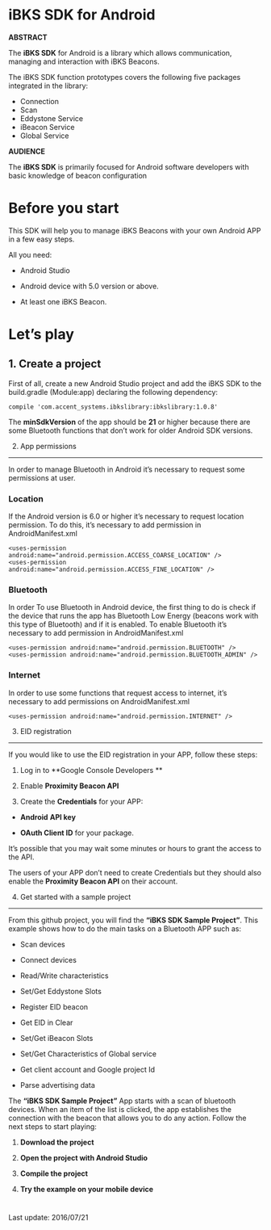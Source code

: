 <span id="_Toc456607170" class="anchor"><span id="_Toc456859050" class="anchor"></span></span>iBKS SDK for Android
==================================================================================================================

**ABSTRACT**

The **iBKS SDK** for Android is a library which allows communication, managing and interaction with iBKS Beacons.

The iBKS SDK function prototypes covers the following five packages integrated in the library: 

-	Connection
-	Scan
-	Eddystone Service
-	iBeacon Service
-	Global Service

**AUDIENCE**

The **iBKS SDK** is primarily focused for Android software developers with basic knowledge of beacon configuration


<span id="_Toc456607170" class="anchor"><span id="_Toc456859050" class="anchor"></span></span>Before you start
==============================================================================================================

This SDK will help you to manage iBKS Beacons with your own Android APP
in a few easy steps.

All you need:

-   Android Studio

-   Android device with 5.0 version or above.

-   At least one iBKS Beacon.


<span id="_Toc456607171" class="anchor"><span id="_Toc456859051" class="anchor"></span></span>Let’s play
========================================================================================================

<span id="_Toc456607172" class="anchor"><span id="_Toc456859052" class="anchor"></span></span> 1. Create a project 
------------------------------------------------------------------------------------------------------------------

<span id="_Toc456607173" class="anchor"></span>First of all, create a
new Android Studio project and add the iBKS SDK to the build.gradle
(Module:app) declaring the following dependency:

``compile 'com.accent_systems.ibkslibrary:ibkslibrary:1.0.8'``

The **minSdkVersion** of the app should be **21** or higher because
there are some Bluetooth functions that don’t work for older Android SDK
versions.


2. App permissions 
---------------------------------------------------------------------------------------------------

In order to manage Bluetooth in Android it’s necessary to request some
permissions at user.

### <span id="_Toc455470644" class="anchor"><span id="_Toc456607174" class="anchor"><span id="_Toc456859054" class="anchor"></span></span></span>Location

If the Android version is 6.0 or higher it’s necessary to request
location permission. To do this, it’s necessary to add permission in
AndroidManifest.xml

``<uses-permission android:name="android.permission.ACCESS_COARSE_LOCATION" />``                    
``<uses-permission android:name="android.permission.ACCESS_FINE_LOCATION" />``

### <span id="_Toc455470645" class="anchor"><span id="_Toc456607175" class="anchor"><span id="_Toc456859055" class="anchor"></span></span></span>Bluetooth

In order To use Bluetooth in Android device, the first thing to do is
check if the device that runs the app has Bluetooth Low Energy (beacons
work with this type of Bluetooth) and if it is enabled. To enable
Bluetooth it’s necessary to add permission in AndroidManifest.xml

``<uses-permission android:name="android.permission.BLUETOOTH" />``         
``<uses-permission android:name="android.permission.BLUETOOTH_ADMIN" />``


### Internet

In order to use some functions that request access to internet, it’s
necessary to add permissions on AndroidManifest.xml

``<uses-permission android:name="android.permission.INTERNET" />``


3. EID registration 
------------------------------------------------------

If you would like to use the EID registration in your APP, follow these
steps:

1. Log in to **Google Console Developers **

2. Enable **Proximity Beacon API**

3. Create the **Credentials** for your APP:

-   **Android** **API key**

-   **OAuth Client ID** for your package.

It’s possible that you may wait some minutes or hours to grant the
access to the API.

The users of your APP don’t need to create Credentials but they should
also enable the **Proximity Beacon API** on their account.


4. Get started with a sample project 
------------------------------------

From this github project, you will find the **“iBKS SDK
Sample Project”**. This example shows how to do the main tasks on a
Bluetooth APP such as:

-   Scan devices

-   Connect devices

-   Read/Write characteristics

-   Set/Get Eddystone Slots

-   Register EID beacon

-   Get EID in Clear

-   Set/Get iBeacon Slots

-   Set/Get Characteristics of Global service

-   Get client account and Google project Id

-   Parse advertising data

The **“iBKS SDK Sample Project”** App starts with a scan of bluetooth
devices. When an item of the list is clicked, the app establishes the
connection with the beacon that allows you to do any action. Follow the
next steps to start playing:


1. **Download the project**

2. **Open the project with Android Studio**

3. **Compile the project**

4. **Try the example on your mobile device**

<span id="_Toc456607171" class="anchor"><span id="_Toc456859051" class="anchor"></span></span>
========================================================================================================
Last update: 2016/07/21
